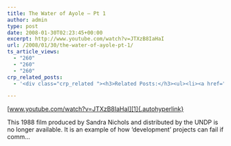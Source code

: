 ```yaml
---
title: The Water of Ayole – Pt 1
author: admin
type: post
date: 2008-01-30T02:23:45+00:00
excerpt: http://www.youtube.com/watch?v=JTXzB8IaHaI
url: /2008/01/30/the-water-of-ayole-pt-1/
ts_article_views:
  - "260"
  - "260"
  - "260"
crp_related_posts:
  - '<div class="crp_related "><h3>Related Posts:</h3><ul><li><a href="https://scdhub.org/2017/12/25/wastewater-treatment-and-biosolids-management/"    ><img src="https://scdhub.org/wp-content/uploads/2017/12/wastewater-treatment-and-biosoli-150x150.jpg" alt="Wastewater treatment and Biosolids management" title="Wastewater treatment and Biosolids management" width="150" height="150" class="crp_thumb crp_featured" /><span class="crp_title">Wastewater treatment and Biosolids management</span></a></li><li><a href="https://scdhub.org/2017/06/11/masanobu-fukuoka-how-to-make-clay-seed-balls/"    ><img src="https://scdhub.org/wp-content/uploads/2017/06/Screen-Shot-2017-06-10-at-8.22.36-PM-150x150.png" alt="Masanobu Fukuoka How to Make Clay Seed Balls" title="Masanobu Fukuoka How to Make Clay Seed Balls" width="150" height="150" class="crp_thumb crp_featured" /><span class="crp_title">Masanobu Fukuoka How to Make Clay Seed Balls</span></a></li><li><a href="https://scdhub.org/2017/12/29/walking-in-sabinas-shoes-world-vision/"    ><img src="https://scdhub.org/wp-content/uploads/2017/12/walking-in-sabinas-shoes-world-v-150x150.jpg" alt="Walking in Sabinas Shoes &#8211; World Vision" title="Walking in Sabinas Shoes &#8211; World Vision" width="150" height="150" class="crp_thumb crp_featured" /><span class="crp_title">Walking in Sabinas Shoes &#8211; World Vision</span></a></li><li><a href="https://scdhub.org/2017/12/10/boiling-the-surest-way-to-purify-water/"    ><img src="https://scdhub.org/wp-content/uploads/2017/12/boiling-the-surest-way-to-purify-150x150.jpg" alt="Boiling, the surest way to purify water" title="Boiling, the surest way to purify water" width="150" height="150" class="crp_thumb crp_featured" /><span class="crp_title">Boiling, the surest way to purify water</span></a></li><li><a href="https://scdhub.org/community/founding-board/"    ><img src="https://scdhub.org/wp-content/uploads/2017/04/Screen-Shot-2017-06-07-at-4.31.27-PM-150x150.png" alt="Founding Board" title="Founding Board" width="150" height="150" class="crp_thumb crp_correctfirst" /><span class="crp_title">Founding Board</span></a></li><li><a href="https://scdhub.org/2018/01/06/household-and-neighborhood-sanitation-infrastructures-excreta-wastewater-disposal-in-developing-countries/"    ><img src="https://scdhub.org/wp-content/plugins/contextual-related-posts/default.png" alt="Household and neighborhood Sanitation Infrastructures: Excreta, wastewater disposal in developing countries" title="Household and neighborhood Sanitation Infrastructures: Excreta, wastewater disposal in developing countries" width="150" height="150" class="crp_thumb crp_default" /><span class="crp_title">Household and neighborhood Sanitation&hellip;</span></a></li></ul><div class="crp_clear"></div></div>'

---
```

[www.youtube.com/watch?v=JTXzB8IaHaI][1]{.autohyperlink} 

This 1988 film produced by Sandra Nichols and distributed by the UNDP is no longer available. It is an example of how &#8216;development&#8217; projects can fail if comm&#8230;

 [1]: http://www.youtube.com/watch?v=JTXzB8IaHaI